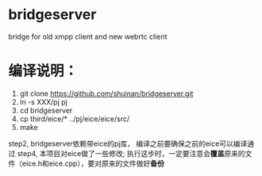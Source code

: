 # bridgeserver
bridge for old xmpp client and new webrtc client

# 编译说明：
 1.  git clone https://github.com/shuinan/bridgeserver.git
 2.  ln -s XXX/pj  pj							
 3.  cd bridgeserver
 4.  cp third/eice/* ../pj/eice/eice/src/		
 5.  make
  
step2, bridgeserver依赖带eice的pj库， 编译之前要确保之前的eice可以编译通过
step4, 本项目对eice做了一些修改; 执行这步时，一定要注意会**覆盖**原来的文件（eice.h和eice.cpp），要对原来的文件做好**备份**